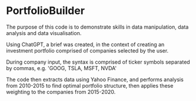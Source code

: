 # PortfolioBuilder

The purpose of this code is to demonstrate skills in data manipulation,
data analysis and data visualisation.

Using ChatGPT, a brief was created, in the context of creating an investment
portfolio comprised of companies selected by the user.

During company input, the syntax is comprised of ticker symbols separated by commas,
e.g. 'GOOG, TSLA, MSFT, NVDA'

The code then extracts data using Yahoo Finance, and performs analysis from 2010-2015
to find optimal portfolio structure, then applies these weighting to the companies
from 2015-2020.